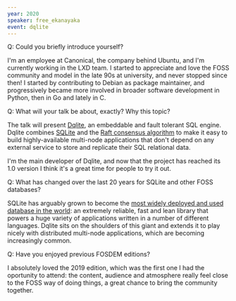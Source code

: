 ```yaml
---
year: 2020
speaker: free_ekanayaka 
event: dqlite
---
```


Q: Could you briefly introduce yourself?

I'm an employee at Canonical, the company behind Ubuntu, and I'm
currently working in the LXD team. I started to appreciate and love the
FOSS community and model in the late 90s at university, and never
stopped since then! I started by contributing to Debian as package
maintainer, and progressively became more involved in broader software
development in Python, then in Go and lately in C.

Q: What will your talk be about, exactly? Why this topic?

The talk will present [Dqlite](https://dqlite.io/), an embeddable and fault tolerant SQL
engine. Dqlite combines [SQLite](https://www.sqlite.org) and the [Raft consensus algorithm](https://raft.github.io/)
to make it easy to build highly-available multi-node applications that
don't depend on any external service to store and replicate their SQL
relational data.

I'm the main developer of Dqlite, and now that the project has reached
its 1.0 version I think it's a great time for people to try it out.

Q: What has changed over the last 20 years for SQLite and other FOSS databases?

SQLite has arguably grown to become the [most widely deployed and used database in the world](https://www.sqlite.org/mostdeployed.html): an extremely reliable, fast and lean library
that powers a huge variety of applications written in a number of
different languages. Dqlite sits on the shoulders of this giant and
extends it to play nicely with distributed multi-node applications,
which are becoming increasingly common.

Q: Have you enjoyed previous FOSDEM editions?

I absolutely loved the 2019 edition, which was the first one I had the
oportunity to attend: the content, audience and atmosphere really feel
close to the FOSS way of doing things, a great chance to bring the
community together.


